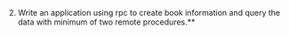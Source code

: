 2. Write an application using rpc to create book information and query the data with minimum of two remote procedures.**
